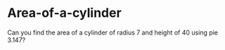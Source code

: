 # Area-of-a-cylinder
Can you find the area of a cylinder of radius 7 and height of 40 using pie 3.147?
